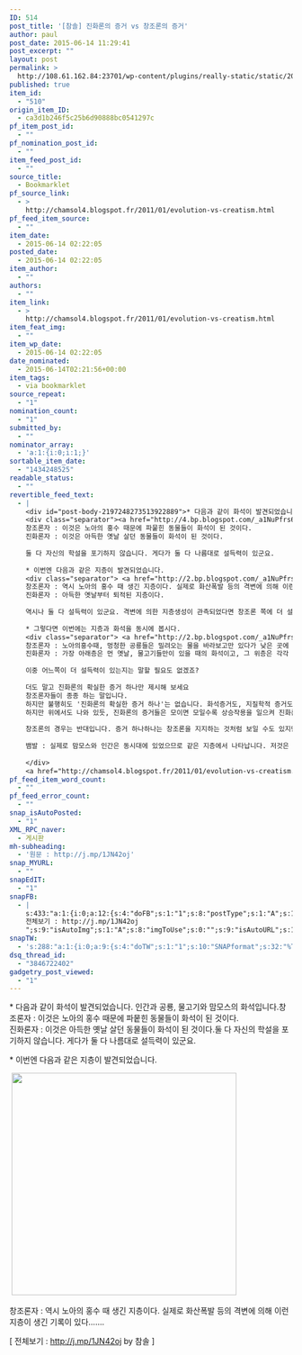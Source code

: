 ```yaml
---
ID: 514
post_title: '[참솔] 진화론의 증거 vs 창조론의 증거'
author: paul
post_date: 2015-06-14 11:29:41
post_excerpt: ""
layout: post
permalink: >
  http://108.61.162.84:23701/wp-content/plugins/really-static/static/2015/06/%ec%b0%b8%ec%86%94-%ec%a7%84%ed%99%94%eb%a1%a0%ec%9d%98-%ec%a6%9d%ea%b1%b0-vs-%ec%b0%bd%ec%a1%b0%eb%a1%a0%ec%9d%98-%ec%a6%9d%ea%b1%b0/
published: true
item_id:
  - "510"
origin_item_ID:
  - ca3d1b246f5c25b6d90888bc0541297c
pf_item_post_id:
  - ""
pf_nomination_post_id:
  - ""
item_feed_post_id:
  - ""
source_title:
  - Bookmarklet
pf_source_link:
  - >
    http://chamsol4.blogspot.fr/2011/01/evolution-vs-creatism.html
pf_feed_item_source:
  - ""
item_date:
  - 2015-06-14 02:22:05
posted_date:
  - 2015-06-14 02:22:05
item_author:
  - ""
authors:
  - ""
item_link:
  - >
    http://chamsol4.blogspot.fr/2011/01/evolution-vs-creatism.html
item_feat_img:
  - ""
item_wp_date:
  - 2015-06-14 02:22:05
date_nominated:
  - 2015-06-14T02:21:56+00:00
item_tags:
  - via bookmarklet
source_repeat:
  - "1"
nomination_count:
  - "1"
submitted_by:
  - ""
nominator_array:
  - 'a:1:{i:0;i:1;}'
sortable_item_date:
  - "1434248525"
readable_status:
  - ""
revertible_feed_text:
  - |
    <div id="post-body-2197248273513922889">* 다음과 같이 화석이 발견되었습니다. 인간과 공룡, 물고기와 맘모스의 화석입니다.
    <div class="separator"><a href="http://4.bp.blogspot.com/_a1NuPfrs6d8/TSiSVQNkOxI/AAAAAAAAASk/wxZ75GCPQYM/s1600/Fossil.png"><img src="http://4.bp.blogspot.com/_a1NuPfrs6d8/TSiSVQNkOxI/AAAAAAAAASk/wxZ75GCPQYM/s400/Fossil.png" alt="" width="400" height="90" border="0" /></a></div>
    창조론자 : 이것은 노아의 홍수 때문에 파뭍힌 동물들이 화석이 된 것이다.
    진화론자 : 이것은 아득한 옛날 살던 동물들이 화석이 된 것이다.
    
    둘 다 자신의 학설을 포기하지 않습니다. 게다가 둘 다 나름대로 설득력이 있군요.
    
    * 이번엔 다음과 같은 지층이 발견되었습니다.
    <div class="separator"> <a href="http://2.bp.blogspot.com/_a1NuPfrs6d8/TSiSY7WfiOI/AAAAAAAAASs/OGXBdC2vNWI/s1600/Giology.png"><img src="http://2.bp.blogspot.com/_a1NuPfrs6d8/TSiSY7WfiOI/AAAAAAAAASs/OGXBdC2vNWI/s400/Giology.png" alt="" width="400" height="395" border="0" /></a></div>
    창조론자 : 역시 노아의 홍수 때 생긴 지층이다. 실제로 화산폭발 등의 격변에 의해 이런 지층이 생긴 기록이 있다.
    진화론자 : 아득한 옛날부터 퇴적된 지층이다.
    
    역시나 둘 다 설득력이 있군요. 격변에 의한 지층생성이 관측되었다면 창조론 쪽에 더 설득력이 있을지도...
    
    * 그렇다면 이번에는 지층과 화석을 동시에 봅시다.
    <div class="separator"> <a href="http://2.bp.blogspot.com/_a1NuPfrs6d8/TSiSYWCpdmI/AAAAAAAAASo/MMe1Z3ChOAQ/s1600/FossilNGio.png"><img src="http://2.bp.blogspot.com/_a1NuPfrs6d8/TSiSYWCpdmI/AAAAAAAAASo/MMe1Z3ChOAQ/s400/FossilNGio.png" alt="" width="400" height="383" border="0" /></a></div>
    창조론자 : 노아의홍수때, 멍청한 공룡들은 밀려오는 물을 바라보고만 있다가 낮은 곳에 묻혔고, 맘모스는 물을 피해 달아나다가 높은 곳에, 영리한 인간은 가장 높이 달아나서 묻혔다.
    진화론자 : 가장 아래층은 먼 옛날, 물고기들만이 있을 때의 화석이고, 그 위층은 각각 공룡으로의 진화가 일어났을때, 포유류의 진화, 인간의 진화를 보여주고 있다.
    
    이중 어느쪽이 더 설득력이 있는지는 말할 필요도 없겠죠?
    
    더도 말고 진화론의 확실한 증거 하나만 제시해 보세요
    창조론자들이 종종 하는 말입니다.
    하지만 불행히도 '진화론의 확실한 증거 하나'는 없습니다. 화석증거도, 지질학적 증거도, 유전학적 증거도 그 자체만으로는 진화론을 증명하기에 부족합니다. 얼마든지 창조론적 반론이 나올 수 있거든요.
    하지만 위에서도 나와 있듯, 진화론의 증거들은 모이면 모일수록 상승작용을 일으켜 진화론을 뒷받침합니다. 마치 앞의 <a href="http://chamsol4.blogspot.com/2011/01/breath-of-super-saurus.html">진화론 이야기 - 수페르사우루스의 숨쉬기</a>에서와 같이, 새의 허파와 수페르사우루스의 구멍난 뼈, 코엘로피시스의 구멍난 뼈, 트라이아스기의 산소 농도 등 전혀 관계없어보이는 증거들을 조합하면, 수페르사우루스의 거대한 덩치를 진화론으로 설명할 수 있는 관계가 만들어지듯이 말입니다.
    
    창조론의 경우는 반대입니다. 증거 하나하나는 창조론을 지지하는 것처럼 보일 수도 있지만, 여러개의 증거가 모인다면 그것은 서로가 서로를 방해해서 오히려 창조론의 반대증거가 됩니다. 그래서 창조론자들은 주로 하나하나의 증거에만 매달리지, 진화론처럼 여러개의 증거를 조합해서 결론을 내리지 못합니다. 억지로 연결하면 위의 창조론자와 같이 유치한 설명을 할 수밖에 없으니 말입니다.
    
    뱀발 : 실제로 맘모스와 인간은 동시대에 있었으므로 같은 지층에서 나타납니다. 저것은 '맘모스의 선조' 쯤으로 봐주셨으면 감사하겠습니다...^^;
    
    </div>
    <a href="http://chamsol4.blogspot.fr/2011/01/evolution-vs-creatism.html">푸른 소나무숲 - 꿈을 꾸되 늘 깨어 있으라: 진화론의 증거 vs 창조론의 증거</a>.
pf_feed_item_word_count:
  - ""
pf_feed_error_count:
  - ""
snap_isAutoPosted:
  - "1"
XML_RPC_naver:
  - 게시판
mh-subheading:
  - '원문 : http://j.mp/1JN42oj'
snap_MYURL:
  - ""
snapEdIT:
  - "1"
snapFB:
  - |
    s:433:"a:1:{i:0;a:12:{s:4:"doFB";s:1:"1";s:8:"postType";s:1:"A";s:10:"AttachPost";s:1:"2";s:10:"SNAPformat";s:91:"#폴아저씨의창조과학이야기 %HTAGS% %HCATS%
    전체보기 : http://j.mp/1JN42oj
    ";s:9:"isAutoImg";s:1:"A";s:8:"imgToUse";s:0:"";s:9:"isAutoURL";s:1:"A";s:8:"urlToUse";s:0:"";s:11:"isPrePosted";s:1:"1";s:8:"isPosted";s:1:"1";s:4:"pgID";s:31:"794323357332113_798492273581888";s:5:"pDate";s:19:"2015-06-14 02:30:32";}}";
snapTW:
  - 's:288:"a:1:{i:0;a:9:{s:4:"doTW";s:1:"1";s:10:"SNAPformat";s:32:"%TITLE% - %SURL% %HTAGS% %HCATS%";s:8:"attchImg";s:1:"1";s:9:"isAutoImg";s:1:"A";s:8:"imgToUse";s:0:"";s:11:"isPrePosted";s:1:"1";s:8:"isPosted";s:1:"1";s:4:"pgID";s:18:"609910766343290880";s:5:"pDate";s:19:"2015-06-14 02:30:33";}}";'
dsq_thread_id:
  - "3846722402"
gadgetry_post_viewed:
  - "1"
---
```

<div id="post-body-2197248273513922889">* 다음과 같이 화석이 발견되었습니다. 인간과 공룡, 물고기와 맘모스의 화석입니다.창조론자 : 이것은 노아의 홍수 때문에 파뭍힌 동물들이 화석이 된 것이다.<br />
진화론자 : 이것은 아득한 옛날 살던 동물들이 화석이 된 것이다.둘 다 자신의 학설을 포기하지 않습니다. 게다가 둘 다 나름대로 설득력이 있군요.</p>
<p>* 이번엔 다음과 같은 지층이 발견되었습니다.</p>
<div class="separator"> <a href="http://2.bp.blogspot.com/_a1NuPfrs6d8/TSiSY7WfiOI/AAAAAAAAASs/OGXBdC2vNWI/s1600/Giology.png"><img src="http://2.bp.blogspot.com/_a1NuPfrs6d8/TSiSY7WfiOI/AAAAAAAAASs/OGXBdC2vNWI/s400/Giology.png" alt="" width="400" height="395" border="0" /></a></div>
<p>창조론자 : 역시 노아의 홍수 때 생긴 지층이다. 실제로 화산폭발 등의 격변에 의해 이런 지층이 생긴 기록이 있다…….</p>
<p>[ 전체보기 : <a href="http://j.mp/1JN42oj">http://j.mp/1JN42oj</a> by 참솔 ]</p>
</div>
